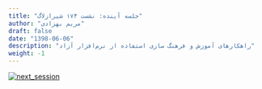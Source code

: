 ```yaml
---
title: "جلسه آینده: نشست ۱۷۴ شیرازلاگ"
author: "مریم بهزادی"
draft: false
date: "1398-06-06"
description: "راهکارهای آموزش و فرهنگ سازی استفاده از نرم‌افزار آزاد"
weight: -1
---
```


[![next_session](../../img/posters/next_session.jpg)](../../img/posters/next_session.jpg)
